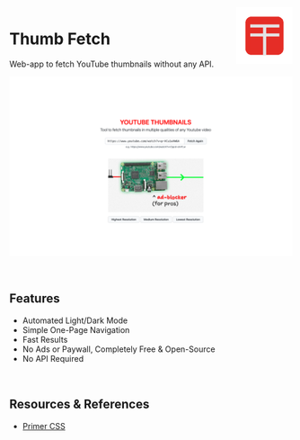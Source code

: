 <img align="right" width="100" height="100" src="https://github.com/priyam-raj/thumb-fetch/blob/main/assets/logo.png">


# Thumb Fetch

Web-app to fetch YouTube thumbnails without any API.

<img width=720px src="https://github.com/priyam-raj/thumb-fetch/blob/main/assets/screenshot.png">



&nbsp;&nbsp;


## Features

- Automated Light/Dark Mode
- Simple One-Page Navigation
- Fast Results
- No Ads or Paywall, Completely Free & Open-Source
- No API Required

&nbsp;&nbsp;


## Resources & References
- [Primer CSS](https://primer.style/)
